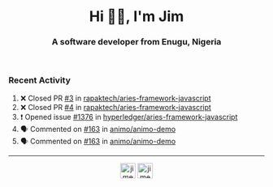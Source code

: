 <h1 align="center">Hi 👋🏾, I'm Jim</h1>
<h3 align="center">A software developer from Enugu, Nigeria</h3>
<br/>
<!-- https://github.com/rahuldkjain/github-profile-readme-generator --!>

<!--  <p align="left"><img src="https://github-readme-stats.vercel.app/api?username=rapaktech&show_icons=true&count_private=true&" alt="rapaktech" /></p> --!>

<!--
Github language stats
<p align="left"><img src="https://github-readme-stats.vercel.app/api/top-langs/?username=rapaktech&layout=compact" alt="rapaktech" /><p>
-->

<!-- Codestats language stats -->
<!-- <p align="left"><img src="https://codestats-readme.vercel.app/api/top-langs/?username=rapaktech&layout=compact&language_count=12" alt="rapaktech" /><p>    --!>
  
<h3>Recent Activity</h3>

<!--START_SECTION:activity-->
1. ❌ Closed PR [#3](https://github.com/rapaktech/aries-framework-javascript/pull/3) in [rapaktech/aries-framework-javascript](https://github.com/rapaktech/aries-framework-javascript)
2. ❌ Closed PR [#4](https://github.com/rapaktech/aries-framework-javascript/pull/4) in [rapaktech/aries-framework-javascript](https://github.com/rapaktech/aries-framework-javascript)
3. ❗️ Opened issue [#1376](https://github.com/hyperledger/aries-framework-javascript/issues/1376) in [hyperledger/aries-framework-javascript](https://github.com/hyperledger/aries-framework-javascript)
4. 🗣 Commented on [#163](https://github.com/animo/animo-demo/issues/163) in [animo/animo-demo](https://github.com/animo/animo-demo)
5. 🗣 Commented on [#163](https://github.com/animo/animo-demo/issues/163) in [animo/animo-demo](https://github.com/animo/animo-demo)
<!--END_SECTION:activity-->

---

<p align="center">
<a href="https://twitter.com/jimezesinachi" target="blank"><img align="center" src="https://cdn.jsdelivr.net/npm/simple-icons@3.0.1/icons/twitter.svg" alt="jimezesinachi" height="30" width="30" /></a>
<a href="https://linkedin.com/in/jimezesinachi" target="blank"><img align="center" src="https://cdn.jsdelivr.net/npm/simple-icons@3.0.1/icons/linkedin.svg" alt="jimezesinachi" height="30" width="30" /></a>
</p>
